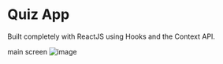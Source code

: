 # Quiz App

Built completely with ReactJS using Hooks and the Context API.

main screen
![image](https://github.com/farjanaq/quizapp/assets/52634167/4802ef86-aaca-4379-85f5-397e78ce4d9a)



